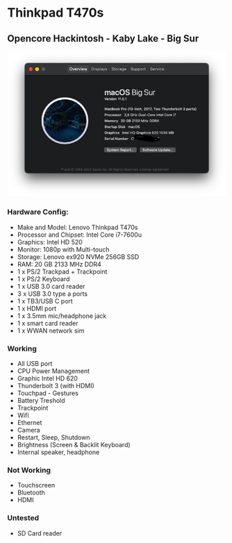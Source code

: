 #  Thinkpad T470s 
## Opencore Hackintosh - Kaby Lake - Big Sur

![](BigSur.png)

### Hardware Config: 

- Make and Model: Lenovo Thinkpad T470s
- Processor and Chipset: Intel Core i7-7600u
- Graphics: Intel HD 520
- Monitor: 1080p with Multi-touch 
- Storage: Lenovo ex920 NVMe 256GB SSD
- RAM: 20 GB 2133 MHz DDR4
- 1 x PS/2 Trackpad + Trackpoint 
- 1 x PS/2 Keyboard
- 1 x USB 3.0 card reader
- 3 x USB 3.0 type a ports
- 1 x TB3/USB C port
- 1 x HDMI port
- 1 x 3.5mm mic/headphone jack
- 1 x smart card reader
- 1 x WWAN network sim


### Working
- All USB port
- CPU Power Management
- Graphic Intel HD 620
- Thunderbolt 3 (with HDMI)
- Touchpad - Gestures
- Battery Treshold
- Trackpoint
- Wifi
- Ethernet
- Camera
- Restart, Sleep, Shutdown
- Brightness (Screen & Backlit Keyboard)
- Internal speaker, headphone

### Not Working 
- Touchscreen
- Bluetooth
- HDMI

### Untested
- SD Card reader

